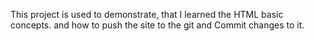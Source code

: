 This project is used to demonstrate, that I learned the HTML basic concepts. and how to push the site to the git and Commit changes to it.

